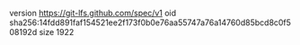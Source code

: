version https://git-lfs.github.com/spec/v1
oid sha256:14fdd891faf154521ee2f173f0b0e76aa55747a76a14760d85bcd8c0f508192d
size 1922
